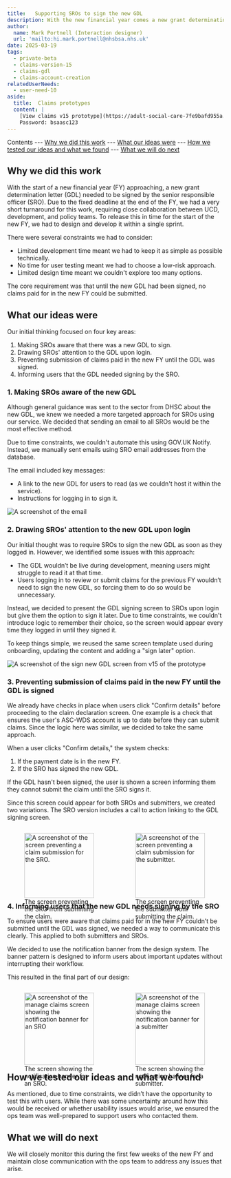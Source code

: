 ```yaml
---
title:   Supporting SROs to sign the new GDL
description: With the new financial year comes a new grant determination letter. We needed to develop a solution to allow senior responsible officers to sign it.
author:
  name: Mark Portnell (Interaction designer)
  url: 'mailto:hi.mark.portnell@nhsbsa.nhs.uk'
date: 2025-03-19
tags:
  - private-beta
  - claims-version-15
  - claims-gdl
  - claims-account-creation
relatedUserNeeds:
  - user-need-10
aside:
  title:  Claims prototypes
  content: |
    [View claims v15 prototype](https://adult-social-care-7fe9bafd955a.herokuapp.com/claims/prototypes/design/v15/) 
    Password: bsaasc123
---
```


Contents
--- [Why we did this work](#why-we-did-this-work)
--- [What our ideas were](#what-our-ideas-were)
--- [How we tested our ideas and what we found](#how-we-tested-our-ideas-and-what-we-found)
--- [What we will do next](#what-we-will-do-next)

## Why we did this work

With the start of a new financial year (FY) approaching, a new grant determination letter (GDL) needed to be signed by the senior responsible officer (SRO). Due to the fixed deadline at the end of the FY, we had a very short turnaround for this work, requiring close collaboration between UCD, development, and policy teams. To release this in time for the start of the new FY, we had to design and develop it within a single sprint.  

There were several constraints we had to consider:  
- Limited development time meant we had to keep it as simple as possible technically.  
- No time for user testing meant we had to choose a low-risk approach.  
- Limited design time meant we couldn't explore too many options.  

The core requirement was that until the new GDL had been signed, no claims paid for in the new FY could be submitted.  

## What our ideas were

Our initial thinking focused on four key areas:  
1. Making SROs aware that there was a new GDL to sign.  
2. Drawing SROs' attention to the GDL upon login.  
3. Preventing submission of claims paid in the new FY until the GDL was signed.  
4. Informing users that the GDL needed signing by the SRO.  

### 1. Making SROs aware of the new GDL

Although general guidance was sent to the sector from DHSC about the new GDL, we knew we needed a more targeted approach for SROs using our service. We decided that sending an email to all SROs would be the most effective method.  

Due to time constraints, we couldn't automate this using GOV.UK Notify. Instead, we manually sent emails using SRO email addresses from the database.  

The email included key messages:  
- A link to the new GDL for users to read (as we couldn't host it within the service).  
- Instructions for logging in to sign it.  

![A screenshot of the email](email.png "The new GDL communication email")  

### 2. Drawing SROs' attention to the new GDL upon login

Our initial thought was to require SROs to sign the new GDL as soon as they logged in. However, we identified some issues with this approach:  
- The GDL wouldn’t be live during development, meaning users might struggle to read it at that time.  
- Users logging in to review or submit claims for the previous FY wouldn’t need to sign the new GDL, so forcing them to do so would be unnecessary.  

Instead, we decided to present the GDL signing screen to SROs upon login but give them the option to sign it later. Due to time constraints, we couldn't introduce logic to remember their choice, so the screen would appear every time they logged in until they signed it.  

To keep things simple, we reused the same screen template used during onboarding, updating the content and adding a "sign later" option.  

![A screenshot of the sign new GDL screen from v15 of the prototype](sign-new-gdl.png "The sign new GDL screen that appears upon login for an SRO")  

### 3. Preventing submission of claims paid in the new FY until the GDL is signed

We already have checks in place when users click "Confirm details" before proceeding to the claim declaration screen. One example is a check that ensures the user's ASC-WDS account is up to date before they can submit claims. Since the logic here was similar, we decided to take the same approach.  

When a user clicks "Confirm details," the system checks:  
1. If the payment date is in the new FY.  
2. If the SRO has signed the new GDL.  

If the GDL hasn't been signed, the user is shown a screen informing them they cannot submit the claim until the SRO signs it.  

Since this screen could appear for both SROs and submitters, we created two variations. The SRO version includes a call to action linking to the GDL signing screen.  

<div style="display: flex; flex-wrap: wrap; gap: 1rem;">
  <div style="flex: 1; max-width: 48%;">
  <figure>
    <img src="GDL-prevention-SRO.png" alt="A screenshot of the screen preventing a claim submission for the SRO." style="width: 100%; height: auto;">
    <figcaption>The screen preventing the SRO from submitting the claim.</figcaption>
  </figure>
  </div>
  <div style="flex: 1; max-width: 48%;">
  <figure>
    <img src="GDL-prevention-submitter.png" alt="A screenshot of the screen preventing a claim submission for the submitter." style="width: 100%; height: auto;">
    <figcaption>The screen preventing the submitter from submitting the claim.</figcaption>
  </figure>
  </div>
</div>  

### 4. Informing users that the new GDL needs signing by the SRO

To ensure users were aware that claims paid for in the new FY couldn’t be submitted until the GDL was signed, we needed a way to communicate this clearly. This applied to both submitters and SROs.  

We decided to use the notification banner from the design system. The banner pattern is designed to inform users about important updates without interrupting their workflow.  

This resulted in the final part of our design:  

<div style="display: flex; flex-wrap: wrap; gap: 1rem;">
  <div style="flex: 1; max-width: 48%;">
  <figure>
    <img src="banner-SRO.png" alt="A screenshot of the manage claims screen showing the notification banner for an SRO" style="width: 100%; height: auto;">
    <figcaption>The screen showing the notification banner for an SRO.</figcaption>
  </figure>
  </div>
  <div style="flex: 1; max-width: 48%;">
  <figure>
    <img src="submitter-banner.png" alt="A screenshot of the manage claims screen showing the notification banner for a submitter" style="width: 100%; height: auto;">
    <figcaption>The screen showing the notification banner for a submitter.</figcaption>
  </figure>
  </div>
</div>  

## How we tested our ideas and what we found

As mentioned, due to time constraints, we didn’t have the opportunity to test this with users. While there was some uncertainty around how this would be received or whether usability issues would arise, we ensured the ops team was well-prepared to support users who contacted them.  

## What we will do next

We will closely monitor this during the first few weeks of the new FY and maintain close communication with the ops team to address any issues that arise.  
